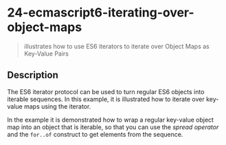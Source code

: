 # 24-ecmascript6-iterating-over-object-maps
> illustrates how to use ES6 iterators to iterate over Object Maps as Key-Value Pairs

## Description
The ES6 iterator protocol can be used to turn regular ES6 objects into iterable sequences. In this example, it is illustrated how to iterate over key-value maps using the iterator.

In the example it is demonstrated how to wrap a regular key-value object map into an object that is iterable, so that you can use the *spread operator* and the `for..of` construct to get elements from the sequence.
